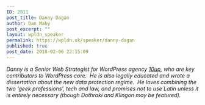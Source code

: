 ```yaml
---
ID: 2811
post_title: Danny Dagan
author: Dan Maby
post_excerpt: ""
layout: wpldn_speaker
permalink: https://wpldn.uk/speaker/danny-dagan
published: true
post_date: 2018-02-06 22:15:09
---
```

<i>Danny is a Senior Web Strategist for WordPress agency <a href="https://10up.com/">10up</a>, who are key contributors to WordPress core.  He is also legally educated and wrote a dissertation about the new data protection regime.  He loves combining the two ‘geek professions’, tech and law, and promises not to use Latin unless it is entirely necessary (though Dothraki and Klingon may be featured)</i><i>. </i>